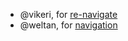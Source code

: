 - @vikeri, for [re-navigate](https://github.com/vikeri/re-navigate)
- @weltan, for [navigation](https://github.com/weltan/navigation)
